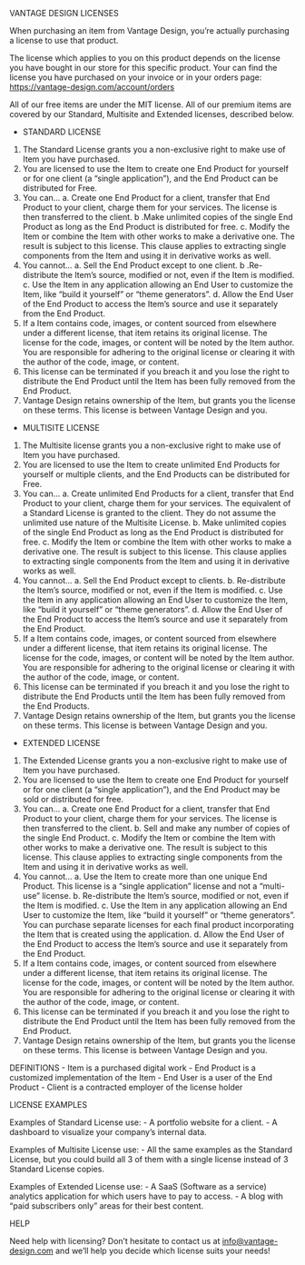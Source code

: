 VANTAGE DESIGN LICENSES

When purchasing an item from Vantage Design, you’re actually purchasing a license to use that product. 

The license which applies to you on this product depends on the license you have bought in our store for this specific product.
Your can find the license you have purchased on your invoice or in your orders page:
https://vantage-design.com/account/orders

All of our free items are under the MIT license.
All of our premium items are covered by our Standard, Multisite and Extended licenses, described below.


- STANDARD LICENSE

1. The Standard License grants you a non-exclusive right to make use of Item you have purchased.
2. You are licensed to use the Item to create one End Product for yourself or for one client (a “single application”), and the End Product can be distributed for Free.
3. You can…
	a. Create one End Product for a client, transfer that End Product to your client, charge them for your services. The license is then transferred to the client.
	b .Make unlimited copies of the single End Product as long as the End Product is distributed for free.
	c. Modify the Item or combine the Item with other works to make a derivative one. The result is subject to this license. This clause applies to extracting single components from the Item and using it in derivative works as well.
4. You cannot…
	a. Sell the End Product except to one client.
	b .Re-distribute the Item’s source, modified or not, even if the Item is modified.
	c. Use the Item in any application allowing an End User to customize the Item, like “build it yourself” or “theme generators”.
	d. Allow the End User of the End Product to access the Item’s source and use it separately from the End Product.
5. If a Item contains code, images, or content sourced from elsewhere under a different license, that item retains its original license. The license for the code, images, or content will be noted by the Item author. You are responsible for adhering to the original license or clearing it with the author of the code, image, or content.
6. This license can be terminated if you breach it and you lose the right to distribute the End Product until the Item has been fully removed from the End Product.
7. Vantage Design retains ownership of the Item, but grants you the license on these terms. This license is between Vantage Design and you. 



- MULTISITE LICENSE

1. The Multisite license grants you a non-exclusive right to make use of Item you have purchased.
2. You are licensed to use the Item to create unlimited End Products for yourself or multiple clients, and the End Products can be distributed for Free.
3. You can…
	a. Create unlimited End Products for a client, transfer that End Product to your client, charge them for your services. The equivalent of a Standard License is granted to the client. They do not assume the unlimited use nature of the Multisite License.
	b. Make unlimited copies of the single End Product as long as the End Product is distributed for free.
	c. Modify the Item or combine the Item with other works to make a derivative one. The result is subject to this license. This clause applies to extracting single components from the Item and using it in derivative works as well.
4. You cannot…
	a. Sell the End Product except to clients.
	b. Re-distribute the Item’s source, modified or not, even if the Item is modified.
	c. Use the Item in any application allowing an End User to customize the Item, like “build it yourself” or “theme generators”.
	d. Allow the End User of the End Product to access the Item’s source and use it separately from the End Product.
5. If a Item contains code, images, or content sourced from elsewhere under a different license, that item retains its original license. The license for the code, images, or content will be noted by the Item author. You are responsible for adhering to the original license or clearing it with the author of the code, image, or content.
6. This license can be terminated if you breach it and you lose the right to distribute the End Products until the Item has been fully removed from the End Products.
7. Vantage Design retains ownership of the Item, but grants you the license on these terms. This license is between Vantage Design and you. 



- EXTENDED LICENSE

1. The Extended License grants you a non-exclusive right to make use of Item you have purchased.
2. You are licensed to use the Item to create one End Product for yourself or for one client (a “single application”), and the End Product may be sold or distributed for free.
3. You can…
	a. Create one End Product for a client, transfer that End Product to your client, charge them for your services. The license is then transferred to the client.
	b. Sell and make any number of copies of the single End Product.
	c. Modify the Item or combine the Item with other works to make a derivative one. The result is subject to this license. This clause applies to extracting single components from the Item and using it in derivative works as well.
4. You cannot…
	a. Use the Item to create more than one unique End Product. This license is a “single application” license and not a “multi-use” license.
	b. Re-distribute the Item’s source, modified or not, even if the Item is modified.
	c. Use the Item in any application allowing an End User to customize the Item, like “build it yourself” or “theme generators”. You can purchase separate licenses for each final product incorporating the Item that is created using the application.
	d. Allow the End User of the End Product to access the Item’s source and use it separately from the End Product.
5. If a Item contains code, images, or content sourced from elsewhere under a different license, that item retains its original license. The license for the code, images, or content will be noted by the Item author. You are responsible for adhering to the original license or clearing it with the author of the code, image, or content.
6. This license can be terminated if you breach it and you lose the right to distribute the End Product until the Item has been fully removed from the End Product.
7. Vantage Design retains ownership of the Item, but grants you the license on these terms. This license is between Vantage Design and you. 



DEFINITIONS
	- Item is a purchased digital work
	- End Product is a customized implementation of the Item
	- End User is a user of the End Product
	- Client is a contracted employer of the license holder



LICENSE EXAMPLES

Examples of Standard License use:
	- A portfolio website for a client.
	- A dashboard to visualize your company’s internal data.

Examples of Multisite License use:
	- All the same examples as the Standard License, but you could build all 3 of them with a single license instead of 3 Standard License copies.

Examples of Extended License use:
	- A SaaS (Software as a service) analytics application for which users have to pay to access.
	- A blog with “paid subscribers only” areas for their best content.



HELP

Need help with licensing?
Don’t hesitate to contact us at info@vantage-design.com and we’ll help you decide which license suits your needs!

